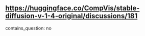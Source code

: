 ## https://huggingface.co/CompVis/stable-diffusion-v-1-4-original/discussions/181

contains_question: no